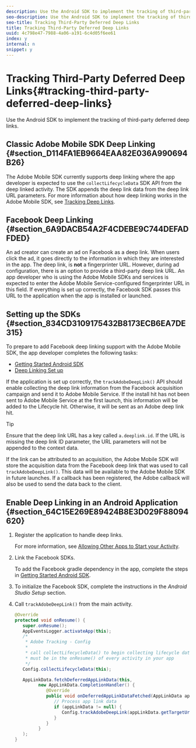 ```yaml
---
description: Use the Android SDK to implement the tracking of third-party deferred deep links.
seo-description: Use the Android SDK to implement the tracking of third-party deferred deep links.
seo-title: Tracking Third-Party Deferred Deep Links
title: Tracking Third-Party Deferred Deep Links
uuid: 4c798e47-7988-4a06-a191-6c4d05f6ee61
index: y
internal: n
snippet: y
---
```


# Tracking Third-Party Deferred Deep Links{#tracking-third-party-deferred-deep-links}

Use the Android SDK to implement the tracking of third-party deferred deep links.

## Classic Adobe Mobile SDK Deep Linking {#section_D114FA1EB9664EAA82E036A990694B26}

The Adobe Mobile SDK currently supports deep linking where the app developer is expected to use the `collectLifecycleData` SDK API from the deep linked activity. The SDK appends the deep link data from the deep link URL parameters. For more information about how deep linking works in the Adobe Mobile SDK, see [Tracking Deep Links](../../acquisition-main/tracking-deep-links/tracking-deep-links.md#concept_39F0716015004E6FA9E1960753112DB1).

## Facebook Deep Linking {#section_6A9DACB54A2F4CDEBE9C744DEFADFDED}

An ad creator can create an ad on Facebook as a deep link. When users click the ad, it goes directly to the information in which they are interested in the app. The deep link, is **not** a fingerprinter URL. However, during ad configuration, there is an option to provide a third-party deep link URL. An app developer who is using the Adobe Mobile SDKs and services is expected to enter the Adobe Mobile Service-configured fingerprinter URL in this field. If everything is set up correctly, the Facebook SDK passes this URL to the application when the app is installed or launched.

## Setting up the SDKs {#section_834CD3109175432B8173ECB6EA7DE315}

To prepare to add Facebook deep linking support with the Adobe Mobile SDK, the app developer completes the following tasks:

* [Getting Started Android SDK](https://developers.facebook.com/docs/android/getting-started) 
* [Deep Linking Set up](https://developers.facebook.com/docs/app-ads/deep-linking#os)

If the application is set up correctly, the `trackAdobeDeepLink()` API should enable collecting the deep link information from the Facebook acquisition campaign and send it to Adobe Mobile Service. If the install hit has not been sent to Adobe Mobile Service at the first launch, this information will be added to the Lifecycle hit. Otherwise, it will be sent as an Adobe deep link hit.

>[!TIP]
>
>Ensure that the deep link URL has a key called `a.deeplink.id`. If the URL is missing the deep link ID parameter, the URL parameters will not be appended to the context data.

If the link can be attributed to an acquisition, the Adobe Mobile SDK will store the acquisition data from the Facebook deep link that was used to call `trackAdobeDeepLink()`. This data will be available to the Adobe Mobile SDK in future launches. If a callback has been registered, the Adobe callback will also be used to send the data back to the client.

## Enable Deep Linking in an Android Application {#section_64C15E269E89424B8E3D029F88094620}

1. Register the application to handle deep links.

   For more information, see [Allowing Other Apps to Start your Activity](https://developer.android.com/training/basics/intents/filters.html). 

1. Link the Facebook SDKs.

   To add the Facebook gradle dependency in the app, complete the steps in [Getting Started Android SDK](https://developers.facebook.com/docs/android/getting-started). 

1. To initialize the Facebook SDK, complete the instructions in the *Android Studio Setup* section. 
1. Call `trackAdobeDeepLink()` from the main activity.

   ```java
   @Override 
   protected void onResume() { 
      super.onResume(); 
      AppEventsLogger.activateApp(this); 
      /* 
       * Adobe Tracking - Config 
       * 
       * call collectLifecycleData() to begin collecting lifecycle data 
       * must be in the onResume() of every activity in your app 
       */ 
      Config.collectLifecycleData(this);

      AppLinkData.fetchDeferredAppLinkData(this, 
            new AppLinkData.CompletionHandler() { 
               @Override 
               public void onDeferredAppLinkDataFetched(AppLinkData appLinkData) { 
                  // Process app link data 
                  if (appLinkData != null) { 
                     Config.trackAdobeDeepLink(appLinkData.getTargetUri()); 
                  } 
               } 
            } 
      ); 
   }
   ```

